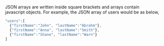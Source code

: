 
  JSON arrays are written inside square brackets and arrays contain javascript objects. For example, the JSON array of users would be as below,

  ```javascript
  "users":[
    {"firstName":"John", "lastName":"Abrahm"},
    {"firstName":"Anna", "lastName":"Smith"},
    {"firstName":"Shane", "lastName":"Warn"}
  ]
  ```
